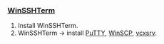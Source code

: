 ### [WinSSHTerm](https://winsshterm.blogspot.com)

1. Install WinSSHTerm.
2. WinSSHTerm → install [PuTTY](https://www.putty.org/), [WinSCP](https://winscp.net), [vcxsrv](https://github.com/marchaesen/vcxsrv).